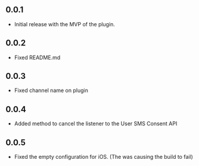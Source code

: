 ## 0.0.1

* Initial release with the MVP of the plugin.

## 0.0.2

* Fixed README.md

## 0.0.3

* Fixed channel name on plugin

## 0.0.4

* Added method to cancel the listener to the User SMS Consent API

## 0.0.5

* Fixed the empty configuration for iOS. (The was causing the build to fail)
